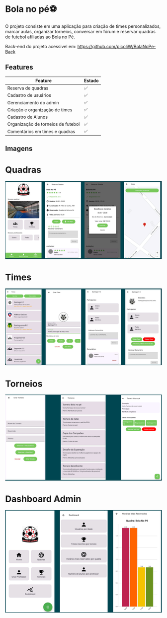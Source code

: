 # Bola no pé⚽

O projeto consiste em uma aplicação para criação de times personalizados, marcar aulas, organizar torneios, conversar em fórum e reservar quadras de futebol afiliadas ao Bola no Pé.

Back-end do projeto acessivel em: https://github.com/picoliW/BolaNoPe-Back
## Features

| Feature                            | Estado |
| ---------------------------------- | ------ |
| Reserva de quadras                 | ✅     |
| Cadastro de usuários               | ✅     |
| Gerenciamento do admin             | ✅     |
| Criação e organização de times     | ✅     |
| Cadastro de Alunos                 | ✅     |
| Organização de torneios de futebol | ✅     |
| Comentários em times e quadras     | ✅     |


## Imagens

# Quadras
![Quadras](quadras.png)

# Times
![Times](times.png)

# Torneios
![Torneios](torneios.png)

# Dashboard Admin
![Dashboard](admin.png)
